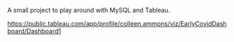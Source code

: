 A small project to play around with MySQL and Tableau.

https://public.tableau.com/app/profile/colleen.ammons/viz/EarlyCovidDashboard/Dashboard1
